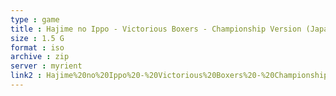 ```yaml
---
type : game
title : Hajime no Ippo - Victorious Boxers - Championship Version (Japan, Asia)
size : 1.5 G
format : iso
archive : zip
server : myrient
link2 : Hajime%20no%20Ippo%20-%20Victorious%20Boxers%20-%20Championship%20Version%20%28Japan%2C%20Asia%29
---
```

